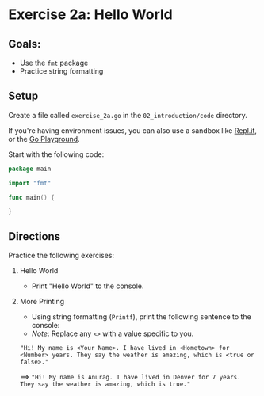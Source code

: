 # Exercise 2a: Hello World

## Goals:

- Use the `fmt` package
- Practice string formatting

## Setup

Create a file called `exercise_2a.go` in the `02_introduction/code` directory.

If you're having environment issues, you can also use a sandbox like [Repl.it](https://repl.it/languages/go), or the [Go Playground](https://play.golang.org/).

Start with the following code:

```go
package main

import "fmt"

func main() {

}
```

## Directions

Practice the following exercises:

1. Hello World

   - Print "Hello World" to the console.

2. More Printing

   - Using string formatting (`Printf`), print the following sentence to the console:
   - _Note_: Replace any `<>` with a value specific to you.

   `"Hi! My name is <Your Name>. I have lived in <Hometown> for <Number> years. They say the weather is amazing, which is <true or false>."`

   ==> `"Hi! My name is Anurag. I have lived in Denver for 7 years. They say the weather is amazing, which is true."`
